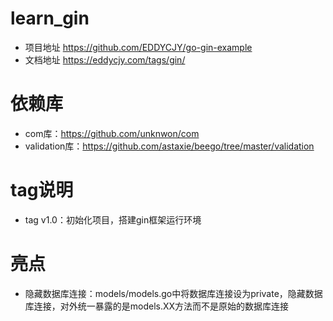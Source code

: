 # learn_gin
+ 项目地址 https://github.com/EDDYCJY/go-gin-example
+ 文档地址 https://eddycjy.com/tags/gin/

# 依赖库
+ com库：https://github.com/unknwon/com
+ validation库：https://github.com/astaxie/beego/tree/master/validation

# tag说明
+ tag v1.0：初始化项目，搭建gin框架运行环境

# 亮点
+ 隐藏数据库连接：models/models.go中将数据库连接设为private，隐藏数据库连接，对外统一暴露的是models.XX方法而不是原始的数据库连接